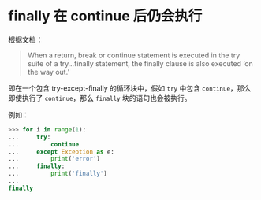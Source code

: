 # finally 在 continue 后仍会执行

根据[文档](https://docs.python.org/3/reference/compound_stmts.html#finally-clause)：

> When a return, break or continue statement is executed in the try suite of a try…finally statement, the finally clause is also executed ‘on the way out.’

即在一个包含 try-except-finally 的循环块中，假如 `try` 中包含 `continue`，那么即使执行了 `continue`，那么 `finally` 块的语句也会被执行。

例如：

```python
>>> for i in range(1):
...     try:
...         continue
...     except Exception as e:
...         print('error')
...     finally:
...         print('finally')
... 
finally
```
